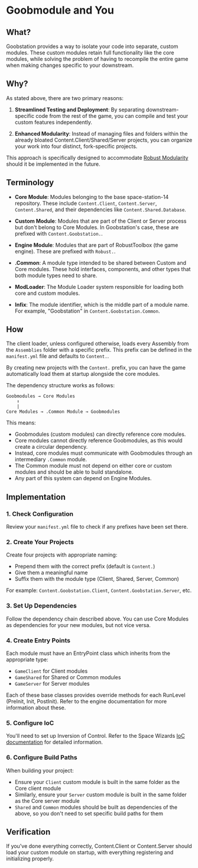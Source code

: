 ﻿# Goobmodule and You

## What?

Goobstation provides a way to isolate your code into separate, custom modules. These custom modules retain full functionality like the core modules, while solving the problem of having to recompile the entire game when making changes specific to your downstream.

## Why?

As stated above, there are two primary reasons:

1. **Streamlined Testing and Deployment**: By separating downstream-specific code from the rest of the game, you can compile and test your custom features independently.

2. **Enhanced Modularity**: Instead of managing files and folders within the already bloated Content.Client/Shared/Server projects, you can organize your work into four distinct, fork-specific projects.

This approach is specifically designed to accommodate [Robust Modularity](https://github.com/space-wizards/docs/pull/152) should it be implemented in the future.

## Terminology

- **Core Module**: Modules belonging to the base space-station-14 repository. These include `Content.Client`, `Content.Server`, `Content.Shared`, and their dependencies like `Content.Shared.Database`.

- **Custom Module**: Modules that are part of the Client or Server process but don't belong to Core Modules. In Goobstation's case, these are prefixed with `Content.Goobstation.`.

- **Engine Module**: Modules that are part of RobustToolbox (the game engine). These are prefixed with `Robust.`.

- **.Common**: A module type intended to be shared between Custom and Core modules. These hold interfaces, components, and other types that both module types need to share.

- **ModLoader**: The Module Loader system responsible for loading both core and custom modules.

- **Infix**: The module identifier, which is the middle part of a module name. For example, "Goobstation" in `Content.Goobstation.Common`.

## How

The client loader, unless configured otherwise, loads every Assembly from the `Assemblies` folder with a specific prefix. 
This prefix can be defined in the `manifest.yml` file and defaults to `Content.`.

By creating new projects with the `Content.` prefix, you can have the game automatically load them at startup alongside the core modules.

The dependency structure works as follows:

```
Goobmodules → Core Modules
    ↑
    |
Core Modules → .Common Module → Goobmodules
```

This means:
- Goobmodules (custom modules) can directly reference core modules.
- Core modules cannot directly reference Goobmodules, as this would create a circular dependency.
- Instead, core modules must communicate with Goobmodules through an intermediary `.Common` module.
- The Common module must not depend on either core or custom modules and should be able to build standalone.
- Any part of this system can depend on Engine Modules.

## Implementation

### 1. Check Configuration
Review your `manifest.yml` file to check if any prefixes have been set there.

### 2. Create Your Projects
Create four projects with appropriate naming:
- Prepend them with the correct prefix (default is `Content.`)
- Give them a meaningful name
- Suffix them with the module type (Client, Shared, Server, Common)

For example: `Content.Goobstation.Client`, `Content.Goobstation.Server`, etc.

### 3. Set Up Dependencies
Follow the dependency chain described above. You can use Core Modules as dependencies for your new modules, but not vice versa.

### 4. Create Entry Points
Each module must have an EntryPoint class which inherits from the appropriate type:
- `GameClient` for Client modules
- `GameShared` for Shared or Common modules
- `GameServer` for Server modules

Each of these base classes provides override methods for each RunLevel (PreInit, Init, PostInit). Refer to the engine documentation for more information about these.

### 5. Configure IoC
You'll need to set up Inversion of Control. Refer to the Space Wizards [IoC documentation](https://docs.spacestation14.com/en/robust-toolbox/ioc.html) for detailed information.

### 6. Configure Build Paths
When building your project:
- Ensure your `Client` custom module is built in the same folder as the Core client module
- Similarly, ensure your `Server` custom module is built in the same folder as the Core server module
- `Shared` and `Common` modules should be built as dependencies of the above, so you don't need to set specific build paths for them

## Verification

If you've done everything correctly, Content.Client or Content.Server should load your custom module on startup, with everything registering and initializing properly.

